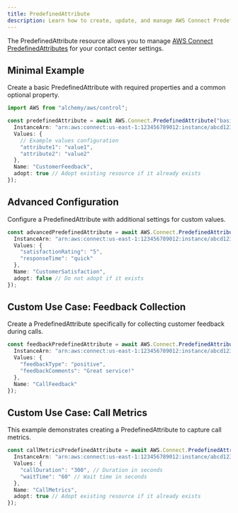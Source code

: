 ```yaml
---
title: PredefinedAttribute
description: Learn how to create, update, and manage AWS Connect PredefinedAttributes using Alchemy Cloud Control.
---
```



The PredefinedAttribute resource allows you to manage [AWS Connect PredefinedAttributes](https://docs.aws.amazon.com/connect/latest/userguide/) for your contact center settings.

## Minimal Example

Create a basic PredefinedAttribute with required properties and a common optional property.

```ts
import AWS from "alchemy/aws/control";

const predefinedAttribute = await AWS.Connect.PredefinedAttribute("basicPredefinedAttribute", {
  InstanceArn: "arn:aws:connect:us-east-1:123456789012:instance/abcd1234-abcd-1234-abcd-1234abcd5678",
  Values: {
    // Example values configuration
    "attribute1": "value1",
    "attribute2": "value2"
  },
  Name: "CustomerFeedback",
  adopt: true // Adopt existing resource if it already exists
});
```

## Advanced Configuration

Configure a PredefinedAttribute with additional settings for custom values.

```ts
const advancedPredefinedAttribute = await AWS.Connect.PredefinedAttribute("advancedPredefinedAttribute", {
  InstanceArn: "arn:aws:connect:us-east-1:123456789012:instance/abcd1234-abcd-1234-abcd-1234abcd5678",
  Values: {
    "satisfactionRating": "5",
    "responseTime": "quick"
  },
  Name: "CustomerSatisfaction",
  adopt: false // Do not adopt if it exists
});
```

## Custom Use Case: Feedback Collection

Create a PredefinedAttribute specifically for collecting customer feedback during calls.

```ts
const feedbackPredefinedAttribute = await AWS.Connect.PredefinedAttribute("feedbackPredefinedAttribute", {
  InstanceArn: "arn:aws:connect:us-east-1:123456789012:instance/abcd1234-abcd-1234-abcd-1234abcd5678",
  Values: {
    "feedbackType": "positive",
    "feedbackComments": "Great service!"
  },
  Name: "CallFeedback"
});
```

## Custom Use Case: Call Metrics

This example demonstrates creating a PredefinedAttribute to capture call metrics.

```ts
const callMetricsPredefinedAttribute = await AWS.Connect.PredefinedAttribute("callMetricsPredefinedAttribute", {
  InstanceArn: "arn:aws:connect:us-east-1:123456789012:instance/abcd1234-abcd-1234-abcd-1234abcd5678",
  Values: {
    "callDuration": "300", // Duration in seconds
    "waitTime": "60" // Wait time in seconds
  },
  Name: "CallMetrics",
  adopt: true // Adopt existing resource if it already exists
});
```
